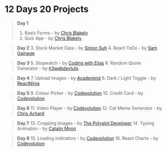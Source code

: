 # 12 Days 20 Projects

> **Day 1**
> 1. Basic Forms - by [Chris Blakely](https://www.youtube.com/channel/UC-Zcse8tC53G34Uo4kzLeAg)
> 2. Quiz App - by [Chris Blakely](https://www.youtube.com/channel/UC-Zcse8tC53G34Uo4kzLeAg)

> **Day 2**
> 3. Stock Market Data - by [Simon Suh](https://www.youtube.com/channel/UCerseizI_AmazrcbHxp-dqw)
> 4. React ToDo - by [Sam Gamage](https://www.youtube.com/channel/UCGEEpTZygTTS7099gplKJeg)

> **Day 3**
> 5. Stopwatch - by [Coding with Elias](https://www.youtube.com/channel/UC4fluVc3N9SpAgTItIZ3Mow)
> 6. Random Quote Generator - by [h3webdevtuts](https://www.youtube.com/channel/UC96PvOMv01j3XejwOlAZPEg)

> **Day 4**
> 7. Upload Images - by [Academind](https://www.youtube.com/channel/UCSJbGtTlrDami-tDGPUV9-w)
> 8. Dark / Light Toggle - by [ReactNinja](https://www.youtube.com/channel/UCdRbFtfBUJGwWMaTFfFsxTg)

> **Day 5**
> 9. Colour Picker - by [Codevolution](https://www.youtube.com/c/Codevolution/videos)
> 10. Credit Card - by [Codevolution](https://www.youtube.com/c/Codevolution/videos)

> **Day 6**
> 11. Video Player - by [Codevolution](https://www.youtube.com/c/Codevolution/videos)
> 12. Cat Meme Generator - by [Chris Achard](https://www.youtube.com/channel/UCVIwPyQrjHP4cAXYPiSgLxg)

> **Day 7**
> 13. Cropping Images - by [The Polyglot Developer](https://www.youtube.com/channel/UCcfoM3n4KMAAMZzom4_mRZA)
> 14. Typing Animation - by [Catalin Miron](https://www.youtube.com/channel/UCTcH04SRuyedaSuuQVeAcdg)

> **Day 8**
> 15. Loading Indicators - by [Codevolution](https://www.youtube.com/channel/UC80PWRj_ZU8Zu0HSMNVwKWw)
> 16. React Charts - by [Codevolution](https://www.youtube.com/channel/UC80PWRj_ZU8Zu0HSMNVwKWw)
